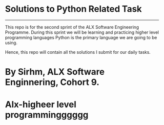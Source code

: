 # Solutions to Python Related Task 

***

This repo is for the second sprint of the ALX Software Engineering Programme. During this sprint we will be learning and practicing higher level programming languages Python is the primary language we are going to be using.

Hence, this repo will contain all the solutions I submit for our daily tasks.

# By Sirhm, ALX Software Enginnering, Cohort 9. 
# Alx-higheer level programmingggggg 
